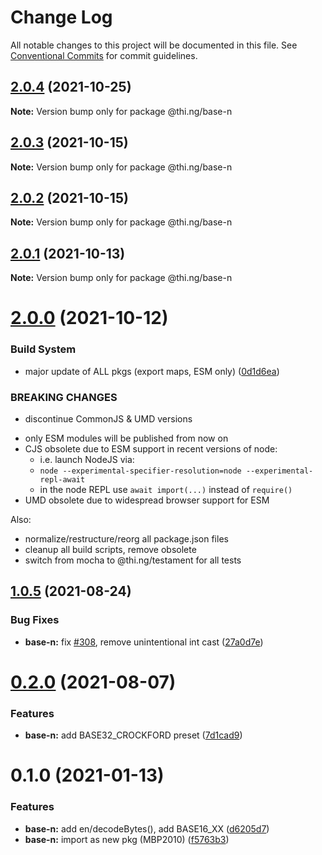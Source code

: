 # Change Log

All notable changes to this project will be documented in this file.
See [Conventional Commits](https://conventionalcommits.org) for commit guidelines.

## [2.0.4](https://github.com/thi-ng/umbrella/compare/@thi.ng/base-n@2.0.3...@thi.ng/base-n@2.0.4) (2021-10-25)

**Note:** Version bump only for package @thi.ng/base-n





## [2.0.3](https://github.com/thi-ng/umbrella/compare/@thi.ng/base-n@2.0.2...@thi.ng/base-n@2.0.3) (2021-10-15)

**Note:** Version bump only for package @thi.ng/base-n





## [2.0.2](https://github.com/thi-ng/umbrella/compare/@thi.ng/base-n@2.0.1...@thi.ng/base-n@2.0.2) (2021-10-15)

**Note:** Version bump only for package @thi.ng/base-n





## [2.0.1](https://github.com/thi-ng/umbrella/compare/@thi.ng/base-n@2.0.0...@thi.ng/base-n@2.0.1) (2021-10-13)

**Note:** Version bump only for package @thi.ng/base-n





# [2.0.0](https://github.com/thi-ng/umbrella/compare/@thi.ng/base-n@1.0.5...@thi.ng/base-n@2.0.0) (2021-10-12)


### Build System

* major update of ALL pkgs (export maps, ESM only) ([0d1d6ea](https://github.com/thi-ng/umbrella/commit/0d1d6ea9fab2a645d6c5f2bf2591459b939c09b6))


### BREAKING CHANGES

* discontinue CommonJS & UMD versions

- only ESM modules will be published from now on
- CJS obsolete due to ESM support in recent versions of node:
  - i.e. launch NodeJS via:
  - `node --experimental-specifier-resolution=node --experimental-repl-await`
  - in the node REPL use `await import(...)` instead of `require()`
- UMD obsolete due to widespread browser support for ESM

Also:
- normalize/restructure/reorg all package.json files
- cleanup all build scripts, remove obsolete
- switch from mocha to @thi.ng/testament for all tests






##  [1.0.5](https://github.com/thi-ng/umbrella/compare/@thi.ng/base-n@1.0.4...@thi.ng/base-n@1.0.5) (2021-08-24) 

###  Bug Fixes 

- **base-n:** fix [#308](https://github.com/thi-ng/umbrella/issues/308), remove unintentional int cast ([27a0d7e](https://github.com/thi-ng/umbrella/commit/27a0d7e5052d6c40b247bfe4ef8c1611b9907a6a)) 

#  [0.2.0](https://github.com/thi-ng/umbrella/compare/@thi.ng/base-n@0.1.8...@thi.ng/base-n@0.2.0) (2021-08-07) 

###  Features 

- **base-n:** add BASE32_CROCKFORD preset ([7d1cad9](https://github.com/thi-ng/umbrella/commit/7d1cad9430746efe80cd70482906b6f03b262d8a))

# 0.1.0 (2021-01-13)

### Features

- **base-n:** add en/decodeBytes(), add BASE16_XX ([d6205d7](https://github.com/thi-ng/umbrella/commit/d6205d72331bf038ebdc95c221763e2f794c10a9)) 
- **base-n:** import as new pkg (MBP2010) ([f5763b3](https://github.com/thi-ng/umbrella/commit/f5763b3c6be87eb0e27a9239527283323c3e774c))
